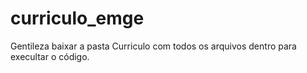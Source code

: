 # curriculo_emge

Gentileza baixar a pasta Curriculo com todos os arquivos dentro para execultar o código.
